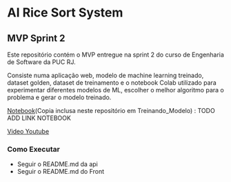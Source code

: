 # AI Rice Sort System
## MVP Sprint 2 
Este repositório contém o MVP entregue na sprint 2 do curso de Engenharia de Software da PUC RJ.

Consiste numa aplicação web, modelo de machine learning treinado, dataset golden, dataset de treinamento e o notebook Colab utilizado para experimentar diferentes modelos de ML, escolher o melhor algoritmo para o problema e gerar o modelo treinado.

[Notebook]()(Copia inclusa neste repositório em Treinando_Modelo) : TODO ADD LINK NOTEBOOK

[Video Youtube](https://youtu.be/imwgCIUL8fk)

### Como Executar
* Seguir o README.md da api
* Seguir o README.md do Front
